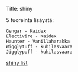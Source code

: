 Title: shiny

5 tuoreinta lisäystä:

    Gengar - Kaidex
    Electivire - Kaidex
    Haunter - Vanillaharakka
    Wigglytuff - kuhilasvaara
    Jigglypuff - kuhilasvaara

[shiny list](static/content/release_order_shinylist.txt)
